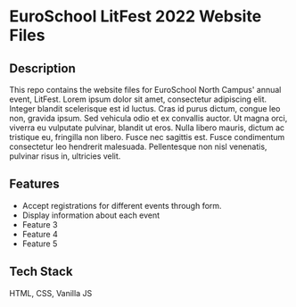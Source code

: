 # EuroSchool LitFest 2022 Website Files

## Description
This repo contains the website files for EuroSchool North Campus' annual event, LitFest. Lorem ipsum dolor sit amet, consectetur adipiscing elit. Integer blandit scelerisque est id luctus. Cras id purus dictum, congue leo non, gravida ipsum. Sed vehicula odio et ex convallis auctor. Ut magna orci, viverra eu vulputate pulvinar, blandit ut eros. Nulla libero mauris, dictum ac tristique eu, fringilla non libero. Fusce nec sagittis est. Fusce condimentum consectetur leo hendrerit malesuada. Pellentesque non nisl venenatis, pulvinar risus in, ultricies velit.

## Features
- Accept registrations for different events through form.
- Display information about each event
- Feature 3
- Feature 4
- Feature 5

## Tech Stack
HTML, CSS, Vanilla JS
